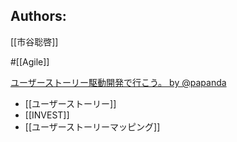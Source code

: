 ## Authors:
[[市谷聡啓]]

#[[Agile]]

<script async class="docswell-embed" src="https://www.docswell.com/assets/libs/docswell-embed/docswell-embed.min.js" data-src="https://www.docswell.com/slide/ZJW8EK/embed" data-aspect="0.75"></script><div class="docswell-link"><a href="https://www.docswell.com/s/papanda/ZJW8EK-ss-41638116">ユーザーストーリー駆動開発で行こう。 by @papanda</a></div>

- [[ユーザーストーリー]]
- [[INVEST]]
- [[ユーザーストーリーマッピング]]